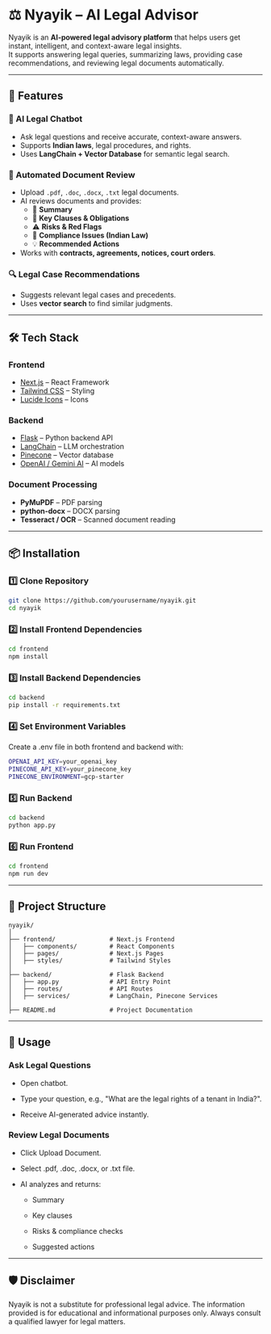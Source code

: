 # ⚖️ Nyayik – AI Legal Advisor

Nyayik is an **AI-powered legal advisory platform** that helps users get instant, intelligent, and context-aware legal insights.  
It supports answering legal queries, summarizing laws, providing case recommendations, and reviewing legal documents automatically.

---

## 🚀 Features

### 💬 AI Legal Chatbot
- Ask legal questions and receive accurate, context-aware answers.
- Supports **Indian laws**, legal procedures, and rights.
- Uses **LangChain + Vector Database** for semantic legal search.

### 📄 Automated Document Review
- Upload `.pdf`, `.doc`, `.docx`, `.txt` legal documents.
- AI reviews documents and provides:
  - 📄 **Summary**
  - 📜 **Key Clauses & Obligations**
  - ⚠ **Risks & Red Flags**
  - 📑 **Compliance Issues (Indian Law)**
  - 💡 **Recommended Actions**
- Works with **contracts, agreements, notices, court orders**.

### 🔍 Legal Case Recommendations
- Suggests relevant legal cases and precedents.
- Uses **vector search** to find similar judgments.

---

## 🛠️ Tech Stack

### **Frontend**
- [Next.js](https://nextjs.org/) – React Framework
- [Tailwind CSS](https://tailwindcss.com/) – Styling
- [Lucide Icons](https://lucide.dev/) – Icons

### **Backend**
- [Flask](https://flask.palletsprojects.com/) – Python backend API
- [LangChain](https://www.langchain.com/) – LLM orchestration
- [Pinecone](https://www.pinecone.io/) – Vector database
- [OpenAI / Gemini AI](https://platform.openai.com/) – AI models

### **Document Processing**
- **PyMuPDF** – PDF parsing
- **python-docx** – DOCX parsing
- **Tesseract / OCR** – Scanned document reading

---

## 📦 Installation

### **1️⃣ Clone Repository**
```bash
git clone https://github.com/yourusername/nyayik.git
cd nyayik
```

### **2️⃣ Install Frontend Dependencies**
```bash
cd frontend
npm install
```
### **3️⃣ Install Backend Dependencies**
```bash
cd backend
pip install -r requirements.txt
```
### **4️⃣ Set Environment Variables**
Create a .env file in both frontend and backend with:
```bash
OPENAI_API_KEY=your_openai_key
PINECONE_API_KEY=your_pinecone_key
PINECONE_ENVIRONMENT=gcp-starter
```
### **5️⃣ Run Backend**
```bash
cd backend
python app.py
```
### **6️⃣ Run Frontend**
```bash
cd frontend
npm run dev
```
---

## 📂 Project Structure
```
nyayik/
│
├── frontend/               # Next.js Frontend
│   ├── components/         # React Components
│   ├── pages/              # Next.js Pages
│   ├── styles/             # Tailwind Styles
│
├── backend/                # Flask Backend
│   ├── app.py              # API Entry Point
│   ├── routes/             # API Routes
│   ├── services/           # LangChain, Pinecone Services
│
├── README.md               # Project Documentation
```
---

## 📖 Usage
### Ask Legal Questions
- Open chatbot.

- Type your question, e.g., "What are the legal rights of a tenant in India?".

- Receive AI-generated advice instantly.

### Review Legal Documents
- Click Upload Document.

- Select .pdf, .doc, .docx, or .txt file.

- AI analyzes and returns:

  - Summary

  - Key clauses

  - Risks & compliance checks

  - Suggested actions

---

## 🛡️ Disclaimer
Nyayik is not a substitute for professional legal advice.
The information provided is for educational and informational purposes only.
Always consult a qualified lawyer for legal matters.
